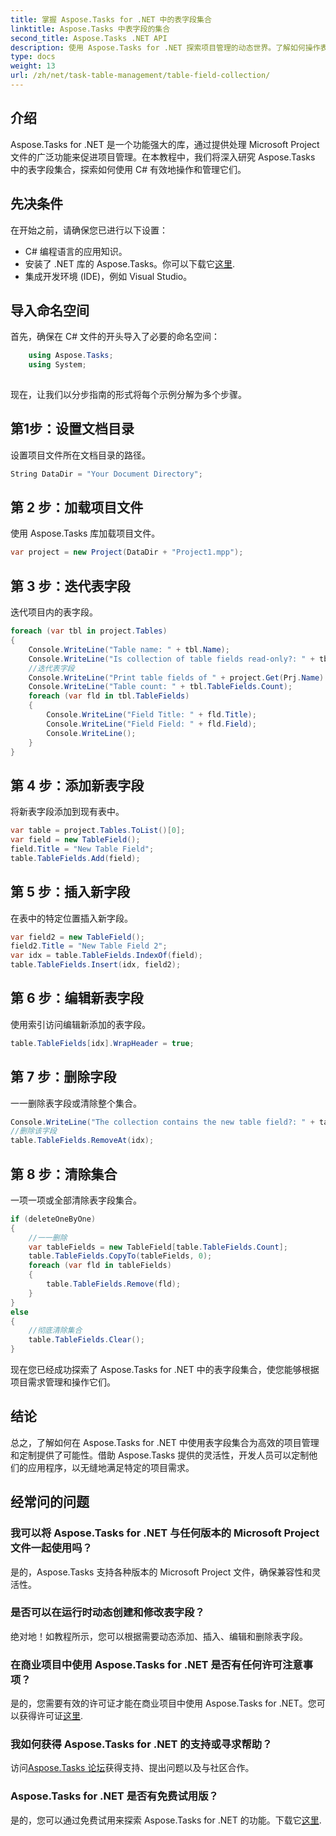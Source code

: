 ```yaml
---
title: 掌握 Aspose.Tasks for .NET 中的表字段集合
linktitle: Aspose.Tasks 中表字段的集合
second_title: Aspose.Tasks .NET API
description: 使用 Aspose.Tasks for .NET 探索项目管理的动态世界。了解如何操作表字段集合以获得自定义项目体验。
type: docs
weight: 13
url: /zh/net/task-table-management/table-field-collection/
---
```

## 介绍
Aspose.Tasks for .NET 是一个功能强大的库，通过提供处理 Microsoft Project 文件的广泛功能来促进项目管理。在本教程中，我们将深入研究 Aspose.Tasks 中的表字段集合，探索如何使用 C# 有效地操作和管理它们。
## 先决条件
在开始之前，请确保您已进行以下设置：
- C# 编程语言的应用知识。
- 安装了 .NET 库的 Aspose.Tasks。你可以下载它[这里](https://releases.aspose.com/tasks/net/).
- 集成开发环境 (IDE)，例如 Visual Studio。
## 导入命名空间
首先，确保在 C# 文件的开头导入了必要的命名空间：
```csharp
    using Aspose.Tasks;
    using System;
    
```
现在，让我们以分步指南的形式将每个示例分解为多个步骤。
## 第1步：设置文档目录
设置项目文件所在文档目录的路径。
```csharp
String DataDir = "Your Document Directory";
```
## 第 2 步：加载项目文件
使用 Aspose.Tasks 库加载项目文件。
```csharp
var project = new Project(DataDir + "Project1.mpp");
```
## 第 3 步：迭代表字段
迭代项目内的表字段。
```csharp
foreach (var tbl in project.Tables)
{
    Console.WriteLine("Table name: " + tbl.Name);
    Console.WriteLine("Is collection of table fields read-only?: " + tbl.TableFields.IsReadOnly);
    //迭代表字段
    Console.WriteLine("Print table fields of " + project.Get(Prj.Name) + " project.");
    Console.WriteLine("Table count: " + tbl.TableFields.Count);
    foreach (var fld in tbl.TableFields)
    {
        Console.WriteLine("Field Title: " + fld.Title);
        Console.WriteLine("Field Field: " + fld.Field);
        Console.WriteLine();
    }
}
```
## 第 4 步：添加新表字段
将新表字段添加到现有表中。
```csharp
var table = project.Tables.ToList()[0];
var field = new TableField();
field.Title = "New Table Field";
table.TableFields.Add(field);
```
## 第 5 步：插入新字段
在表中的特定位置插入新字段。
```csharp
var field2 = new TableField();
field2.Title = "New Table Field 2";
var idx = table.TableFields.IndexOf(field);
table.TableFields.Insert(idx, field2);
```
## 第 6 步：编辑新表字段
使用索引访问编辑新添加的表字段。
```csharp
table.TableFields[idx].WrapHeader = true;
```
## 第 7 步：删除字段
一一删除表字段或清除整个集合。
```csharp
Console.WriteLine("The collection contains the new table field?: " + table.TableFields.Contains(field));
//删除该字段
table.TableFields.RemoveAt(idx);
```
## 第 8 步：清除集合
一项一项或全部清除表字段集合。
```csharp
if (deleteOneByOne)
{
    //一一删除
    var tableFields = new TableField[table.TableFields.Count];
    table.TableFields.CopyTo(tableFields, 0);
    foreach (var fld in tableFields)
    {
        table.TableFields.Remove(fld);
    }
}
else
{
    //彻底清除集合
    table.TableFields.Clear();
}
```
现在您已经成功探索了 Aspose.Tasks for .NET 中的表字段集合，使您能够根据项目需求管理和操作它们。
## 结论
总之，了解如何在 Aspose.Tasks for .NET 中使用表字段集合为高效的项目管理和定制提供了可能性。借助 Aspose.Tasks 提供的灵活性，开发人员可以定制他们的应用程序，以无缝地满足特定的项目需求。
## 经常问的问题
### 我可以将 Aspose.Tasks for .NET 与任何版本的 Microsoft Project 文件一起使用吗？
是的，Aspose.Tasks 支持各种版本的 Microsoft Project 文件，确保兼容性和灵活性。
### 是否可以在运行时动态创建和修改表字段？
绝对地！如教程所示，您可以根据需要动态添加、插入、编辑和删除表字段。
### 在商业项目中使用 Aspose.Tasks for .NET 是否有任何许可注意事项？
是的，您需要有效的许可证才能在商业项目中使用 Aspose.Tasks for .NET。您可以获得许可证[这里](https://purchase.aspose.com/buy).
### 我如何获得 Aspose.Tasks for .NET 的支持或寻求帮助？
访问[Aspose.Tasks 论坛](https://forum.aspose.com/c/tasks/15)获得支持、提出问题以及与社区合作。
### Aspose.Tasks for .NET 是否有免费试用版？
是的，您可以通过免费试用来探索 Aspose.Tasks for .NET 的功能。下载它[这里](https://releases.aspose.com/).